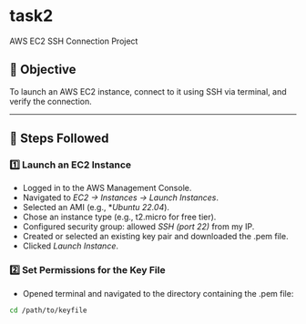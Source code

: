# task2
AWS EC2 SSH Connection Project

## 🎯 Objective
To launch an AWS EC2 instance, connect to it using SSH via terminal, and verify the connection.

---

## 🧭 Steps Followed

### 1️⃣ Launch an EC2 Instance
- Logged in to the AWS Management Console.
- Navigated to *EC2 → Instances → Launch Instances*.
- Selected an AMI (e.g., **Ubuntu 22.04*).
- Chose an instance type (e.g., t2.micro for free tier).
- Configured security group: allowed *SSH (port 22)* from my IP.
- Created or selected an existing key pair and downloaded the .pem file.
- Clicked *Launch Instance*.

### 2️⃣ Set Permissions for the Key File
- Opened terminal and navigated to the directory containing the .pem file:
```bash
cd /path/to/keyfile

